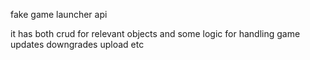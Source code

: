 fake game launcher api

it has both crud for relevant objects and some logic for handling game updates downgrades upload etc
